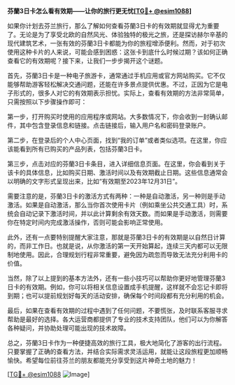 **芬蘭3日卡怎么看有效期——让你的旅行更无忧[[TG💪+ @esim1088](https://t.me/s/esim1088)]**

如果你计划去芬兰旅行，那么了解如何查看芬蘭3日卡的有效期就显得尤为重要了。无论是为了享受北欧的自然风光、体验独特的极光之旅，还是探访赫尔辛基的现代建筑艺术，一张有效的芬蘭3日卡都能为你的旅程增添便利。然而，对于初次使用这种卡片的人来说，可能会感到困惑：这张卡到底什么时候过期？该如何正确查看它的有效期呢？接下来，让我们一步步揭开这个谜题。

首先，芬蘭3日卡是一种电子旅游卡，通常通过手机应用或官方网站购买。它不仅能够帮助游客轻松解决交通问题，还能在许多景点提供优惠。不过，正因为它是电子形式的，很多人对它的有效期表示担忧。实际上，查看有效期的方法非常简单，只需按照以下步骤操作即可：

第一步，打开购买时使用的应用程序或网站。大多数情况下，你会收到一封确认邮件，其中包含登录信息和链接。点击链接后，输入用户名和密码登录账户。

第二步，在登录后的个人中心页面，找到“我的订单”或者类似选项。在这里，你应该能看到所有已购买的产品列表，包括芬蘭3日卡。

第三步，点击对应的芬蘭3日卡条目，进入详细信息页面。在这里，你会看到关于该卡的具体信息，比如购买日期、激活时间以及有效期截止日期。这些信息通常会以明确的文字形式呈现出来，比如“有效期至2023年12月31日”。

需要注意的是，芬蘭3日卡的激活方式有两种：一种是自动激活，另一种则是手动激活。如果是自动激活，那么当你首次使用卡片（例如乘坐公共交通工具）时，系统会自动记录下激活时间，并以此计算剩余有效天数。而如果是手动激活，则需要你在特定时间内完成激活操作，否则可能会影响正常使用。

此外，还有一点要特别提醒大家注意，那就是芬蘭3日卡的有效期是以自然日计算的，而非工作日。也就是说，从你激活的第一天开始算起，连续三天内都可以无限制地使用。因此，合理规划行程非常重要，避免因为疏忽而导致无法充分利用卡的价值。

当然，除了以上提到的基本方法外，还有一些小技巧可以帮助你更好地管理芬蘭3日卡的有效期。例如，你可以将相关信息设置成手机提醒，这样就不会忘记卡即将到期；也可以提前规划好每天的活动安排，确保每个时间段都有充分利用的机会。

最后，如果在查看有效期的过程中遇到了任何问题，不要慌张，及时联系客服寻求帮助是最好的选择。各大运营商都提供了专业的技术支持团队，他们可以为你解答各种疑问，并协助处理可能出现的技术故障。

总之，芬蘭3日卡作为一种便捷高效的旅行工具，极大地简化了游客的出行流程。只要掌握了正确的查看方法，并结合实际需求灵活运用，就能让这段旅程更加顺畅愉快。希望每位前往芬兰的朋友都能充分享受到这片神奇土地的魅力！

[[TG💪+ @esim1088](https://t.me/s/esim1088) ![Image](https://i.postimg.cc/4NQfJmqS/Snipaste-2025-05-13-00-14-12.png)]